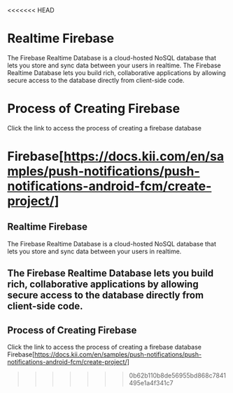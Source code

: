 <<<<<<< HEAD
# Realtime Firebase
The Firebase Realtime Database is a cloud-hosted NoSQL database that lets you store and sync data between your users in realtime.
The Firebase Realtime Database lets you build rich, collaborative applications by allowing secure access to the database directly from client-side code.

# Process of Creating Firebase

Click the link to access the process of creating a firebase database

Firebase[https://docs.kii.com/en/samples/push-notifications/push-notifications-android-fcm/create-project/]
=======
## Realtime Firebase
 The Firebase Realtime Database is a cloud-hosted NoSQL database that lets you store and sync data between your users in realtime.

## The Firebase Realtime Database lets you build rich, collaborative applications by allowing secure access to the database directly from client-side code.

## Process of Creating Firebase
Click the link to access the process of creating a firebase database
Firebase[https://docs.kii.com/en/samples/push-notifications/push-notifications-android-fcm/create-project/]

>>>>>>> 0b62b110b8de56955bd868c7841495e1a4f341c7
